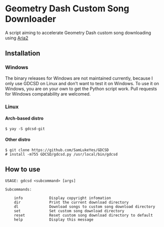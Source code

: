 # Geometry Dash Custom Song Downloader
A script aiming to accelerate Geometry Dash custom song downloading using [Aria2](http://aria2.github.io)

## Installation
### Windows
The binary releases for Windows are not maintained currently, because I only use GDCSD on Linux and don't want to test it on Windows. To use it on Windows, you are on your own to get the Python script work. Pull requests for Windows compatability are welcomed.

### Linux
#### Arch-based distro

    $ yay -S gdcsd-git

#### Other distro

    $ git clone https://github.com/SamLukeYes/GDCSD
    # install -m755 GDCSD/gdcsd.py /usr/local/bin/gdcsd

## How to use

    USAGE: gdcsd <subcommand> [args]
        
    Subcommands:

        info            Display copyright infomation
        dir             Print the current download directory
        dl              Download songs to custom song download directory
        set             Set custom song download directory
        reset           Reset custom song download directory to default
        help            Display this message